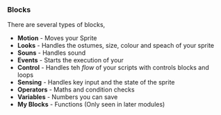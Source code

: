 
### Blocks

There are several types of blocks,
- **Motion** - Moves your Sprite
- **Looks** - Handles the ostumes, size, colour and speach of your sprite
- **Souns** - Handles sound
- **Events** - Starts the execution of your  
- **Control** - Handles teh *flow* of your scripts with controls blocks and loops
- **Sensing** - Handles key input and the state of the sprite
- **Operators** - Maths and condition checks
- **Variables** - Numbers you can save
- **My Blocks** - Functions (Only seen in later modules) 


